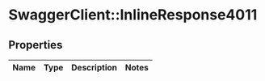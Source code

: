 # SwaggerClient::InlineResponse4011

## Properties
Name | Type | Description | Notes
------------ | ------------- | ------------- | -------------

